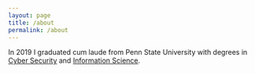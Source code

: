 ```yaml
---
layout: page
title: /about
permalink: /about
---
```


<script>
$(document).ready(function(){
  $('[data-toggle="tooltip"]').tooltip();
});
</script>

In 2019 I graduated cum laude from Penn State University with degrees in <a href="#" data-toggle="tooltip" data-original-title="Officially the now-retired *Security and Risk Analysis* with a focus in *Information and Cyber Security*">Cyber Security</a> and <a href="#" data-toggle="tooltip" data-original-title="Officially the more ambiguous *Information Sciences and Technology*">Information Science</a>.